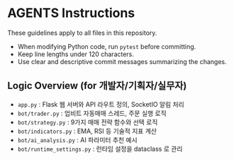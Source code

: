 # AGENTS Instructions

These guidelines apply to all files in this repository.

- When modifying Python code, run `pytest` before committing.
- Keep line lengths under 120 characters.
- Use clear and descriptive commit messages summarizing the changes.

## Logic Overview (for 개발자/기획자/실무자)
- `app.py` : Flask 웹 서버와 API 라우트 정의, SocketIO 알림 처리
- `bot/trader.py` : 업비트 자동매매 스레드, 주문 실행 로직
- `bot/strategy.py` : 9가지 매매 전략 함수와 선택 로직
- `bot/indicators.py` : EMA, RSI 등 기술적 지표 계산
- `bot/ai_analysis.py` : AI 파라미터 추천 예시
- `bot/runtime_settings.py` : 런타임 설정을 dataclass 로 관리

